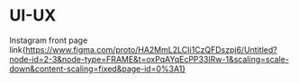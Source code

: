 # UI-UX
Instagram front page link{https://www.figma.com/proto/HA2MmL2LCIi1CzQFDszpj6/Untitled?node-id=2-3&node-type=FRAME&t=oxPqAYqEcPP33IRw-1&scaling=scale-down&content-scaling=fixed&page-id=0%3A1}
